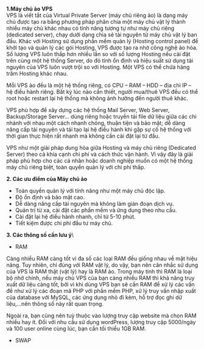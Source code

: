 **1.Máy chủ ảo VPS**\
VPS là viết tắt của Virtual Private Server (máy chủ riêng ảo) là dạng máy chủ được tạo ra bằng phương pháp phân chia một máy chủ vật lý thành nhiều máy chủ khác nhau có tính năng tương tự như máy chủ riêng (dedicated server), chạy dưới dạng chia sẻ tài nguyên từ máy chủ vật lý ban đầu. Khác với Hosting sử dụng phần mềm quản lý (Hosting control panel) để khởi tạo và quản lý các gói Hosting, VPS được tạo ra nhờ công nghệ ảo hóa. Số lượng VPS luôn thấp hơn nhiều lần so với số lượng Hosting nếu cài đặt trên cùng một hệ thống Server, do đó tính ổn định và hiệu suất sử dụng tài nguyên của VPS luôn vượt trội so với Hosting. Một VPS có thể chứa hàng trăm Hosting khác nhau.

Mỗi VPS ảo đều là một hệ thống riêng, có CPU – RAM – HDD – địa chỉ IP – hệ điều hành riêng. Bất kỳ lúc nào cần thiết, người mua/thuê VPS đều có thể root hoặc restart lại hệ thống mà không ảnh hưởng đến người thuê khác.

VPS phù hợp để xây dựng các hệ thống Mail Server, Web Server, Backup/Storage Server… dùng riêng hoặc truyền tải file dữ liệu giữa các chi nhánh với nhau một cách nhanh chóng, thuận tiện và bảo mật; dễ dàng nâng cấp tài nguyên và tái tạo lại hệ điều hành khi gặp sự cố hệ thống với thời gian thực hiện rất nhanh mà không cần cài đặt lại từ đầu.

VPS như một giải pháp dung hòa giữa Hosting và máy chủ riêng (Dedicated Server) theo cả khía cạnh chi phí và cách thức vận hành. Vì vậy đây là giải pháp phù hợp cho các cá nhân hoặc doanh nghiệp muốn có một hệ thống máy chủ riêng biệt, toàn quyền quản lý với chi phí thấp.

**2. Các ưu điểm của Máy chủ ảo**
* Toàn quyền quản lý với tính năng như một máy chủ độc lập.
* Độ ổn định và bảo mật cao.
* Dễ dàng nâng cấp tài nguyên mà không làm gián đoạn dịch vụ.
* Quản trị từ xa, cài đặt các phần mềm và ứng dụng theo nhu cầu.
* Cài đặt lại hệ điều hành nhanh, chỉ từ 5-10 phút.
* Tiết kiệm được chi phí đầu tư máy chủ.

**3. Các thông số cần lưu ý**\
* RAM

Càng nhiều RAM càng tốt vì đa số các loại RAM đều giống nhau về mặt hiệu năng. Tuy nhiên, chỉ đúng với RAM vật lý, do vậy, bạn nên cân nhắc sử dụng của VPS là RAM thật (vật lý) hay là RAM ảo. Trong máy tính thì RAM là loại bộ nhớ chính, nếu máy chủ VPS của bạn càng nhiều RAM thì khả năng truy xuất dữ liệu càng tốt, bởi vì khi dùng VPS bạn sẽ cần RAM để xử lý các vấn đề như xử lý các đoạn mã PHP với phần mềm PHP, xử lý truy vấn nhập xuất của database với MySQL, các ứng dụng nhỏ đi kèm, hỗ trợ đọc ghi dữ liệu,…nên thông số này rất quan trọng.

Ngoài ra, bạn cũng nên tuỳ thuộc vào lượng truy cập website mà chọn RAM nhiều hay ít. Đối với nhu cầu sử dụng wordPress, lượng truy cập 5000/ngày và 100 user online cùng lúc, bạn cần tối thiểu 1GB RAM.

* SWAP
